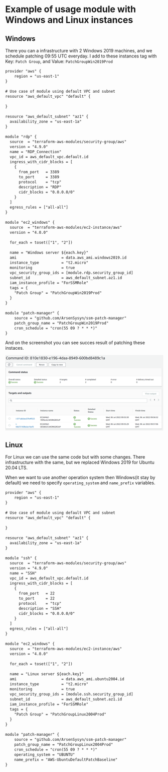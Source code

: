 # Example of usage module with Windows and Linux instances 

## Windows

There you can a infrastructure with 2 Windows 2019 machines, and we schedule patching 09:55 UTC everyday. I add to these instances tag with Key: `Patch Group`, and Value: `PatchGroupWin2019Prod`

```
provider "aws" {
    region = "us-east-1"
}

# Use case of module using default VPC and subnet
resource "aws_default_vpc" "default" {

}

resource "aws_default_subnet" "az1" {
  availability_zone = "us-east-1a"
}

module "rdp" {
  source  = "terraform-aws-modules/security-group/aws"
  version = "4.9.0"
  name = "RDP_Connection"
  vpc_id = aws_default_vpc.default.id
  ingress_with_cidr_blocks = [
    {
      from_port   = 3389
      to_port     = 3389
      protocol    = "tcp"
      description = "RDP"
      cidr_blocks = "0.0.0.0/0"
    }
  ]
  egress_rules = ["all-all"]
}

module "ec2_windows" {
  source  = "terraform-aws-modules/ec2-instance/aws"
  version = "4.0.0"

  for_each = toset(["1", "2"])

  name = "Windows server ${each.key}"
  ami                    = data.aws_ami.windows2019.id
  instance_type          = "t2.micro"
  monitoring             = true
  vpc_security_group_ids = [module.rdp.security_group_id]
  subnet_id              = aws_default_subnet.az1.id
  iam_instance_profile = "ForSSMRole"
  tags = {
    "Patch Group" = "PatchGroupWin2019Prod"
  }
}

module "patch-manager" {
    source = "github.com/ArsenSysyn/ssm-patch-manager"
    patch_group_name = "PatchGroupWin2019Prod"
    cron_schedule = "cron(55 09 ? * * *)"
}
```
And on the screenshot you can see succes result of patching these instaces.

![image](/examples/screenshots/firstscreen.png)
## Linux

For Linux we can use the same code but with some changes. There infrastructure with the same, but we replaced Windows 2019 for Ubuntu 20.04 LTS.

When we want to use another operation system then Windows(it stay by default) we need to specify `operating_system` and `name_prefix` variables.


```
provider "aws" {
    region = "us-east-1"
}

# Use case of module using default VPC and subnet
resource "aws_default_vpc" "default" {

}

resource "aws_default_subnet" "az1" {
  availability_zone = "us-east-1a"
}

module "ssh" {
  source  = "terraform-aws-modules/security-group/aws"
  version = "4.9.0"
  name = "SSH"
  vpc_id = aws_default_vpc.default.id
  ingress_with_cidr_blocks = [
    {
      from_port   = 22
      to_port     = 22
      protocol    = "tcp"
      description = "SSH"
      cidr_blocks = "0.0.0.0/0"
    }
  ]
  egress_rules = ["all-all"]
}

module "ec2_windows" {
  source  = "terraform-aws-modules/ec2-instance/aws"
  version = "4.0.0"

  for_each = toset(["1", "2"])

  name = "Linux server ${each.key}"
  ami                    = data.aws_ami.ubuntu2004.id
  instance_type          = "t2.micro"
  monitoring             = true
  vpc_security_group_ids = [module.ssh.security_group_id]
  subnet_id              = aws_default_subnet.az1.id
  iam_instance_profile = "ForSSMRole"
  tags = {
    "Patch Group" = "PatchGroupLinux2004Prod"
  }
}

module "patch-manager" {
    source = "github.com/ArsenSysyn/ssm-patch-manager"
    patch_group_name = "PatchGroupLinux2004Prod"
    cron_schedule = "cron(55 09 ? * * *)"
    operating_system = "UBUNTU" 
    name_prefix = "AWS-UbuntuDefaultPatchBaseline"
}
```
